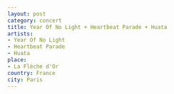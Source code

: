 ```yaml
---
layout: post
category: concert
title: Year Of No Light + Heartbeat Parade + Huata
artists: 
- Year Of No Light
- Heartbeat Parade
- Huata
place: 
- La Flèche d'Or
country: France
city: Paris
---
```


